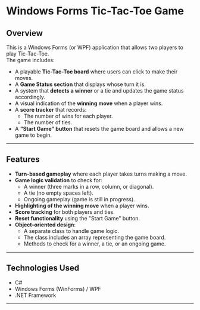 # Windows Forms Tic-Tac-Toe Game

## Overview
This is a Windows Forms (or WPF) application that allows two players to play Tic-Tac-Toe.  
The game includes:
- A playable **Tic-Tac-Toe board** where users can click to make their moves.
- A **Game Status section** that displays whose turn it is.
- A system that **detects a winner** or a tie and updates the game status accordingly.
- A visual indication of the **winning move** when a player wins.
- A **score tracker** that records:
  - The number of wins for each player.
  - The number of ties.
- A **"Start Game" button** that resets the game board and allows a new game to begin.

---

## Features
- **Turn-based gameplay** where each player takes turns making a move.
- **Game logic validation** to check for:
  - A winner (three marks in a row, column, or diagonal).
  - A tie (no empty spaces left).
  - Ongoing gameplay (game is still in progress).
- **Highlighting of the winning move** when a player wins.
- **Score tracking** for both players and ties.
- **Reset functionality** using the "Start Game" button.
- **Object-oriented design**:
  - A separate class to handle game logic.
  - The class includes an array representing the game board.
  - Methods to check for a winner, a tie, or an ongoing game.

---

## Technologies Used
- C#
- Windows Forms (WinForms) / WPF
- .NET Framework

---
